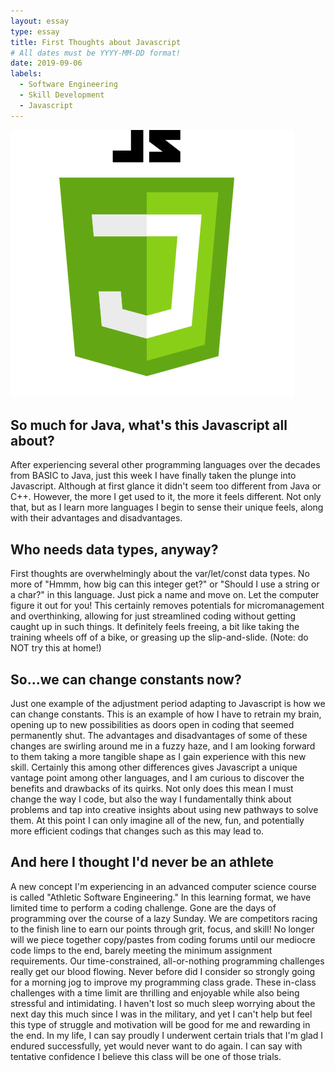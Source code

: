 ```yaml
---
layout: essay
type: essay
title: First Thoughts about Javascript
# All dates must be YYYY-MM-DD format!
date: 2019-09-06
labels:
  - Software Engineering
  - Skill Development
  - Javascript
---
```


<img class="ui tiny left circular floated image" src="../images/JSicon.jpg">

## So much for Java, what's this Javascript all about?

  After experiencing several other programming languages over the decades from BASIC to Java, just this week I have finally taken the plunge into Javascript.  Although at first glance it didn't seem too different from Java or C++.  However, the more I get used to it, the more it feels different.  Not only that, but as I learn more languages I begin to sense their unique feels, along with their advantages and disadvantages.
  
## Who needs data types, anyway?
  
   First thoughts are overwhelmingly about the var/let/const data types.  No more of "Hmmm, how big can this integer get?" or "Should I use a string or a char?" in this language.  Just pick a name and move on.  Let the computer figure it out for you!  This certainly removes potentials for micromanagement and overthinking, allowing for just streamlined coding without getting caught up in such things.  It definitely feels freeing, a bit like taking the training wheels off of a bike, or greasing up the slip-and-slide. (Note:  do NOT try this at home!)
   
## So...we can change constants now?
   
   Just one example of the adjustment period adapting to Javascript is how we can change constants.  This is an example of how I have to retrain my brain, opening up to new possibilities as doors open in coding that seemed permanently shut.  The advantages and disadvantages of some of these changes are swirling around me in a fuzzy haze, and I am looking forward to them taking a more tangible shape as I gain experience with this new skill.  Certainly this among other differences gives Javascript a unique vantage point among other languages, and I am curious to discover the benefits and drawbacks of its quirks. Not only does this mean I must change the way I code, but also the way I fundamentally think about problems and tap into creative insights about using new pathways to solve them.  At this point I can only imagine all of the new, fun, and potentially more efficient codings that changes such as this may lead to.
   
## And here I thought I'd never be an athlete
   
   A new concept I'm experiencing in an advanced computer science course is called "Athletic Software Engineering."  In this learning format, we have limited time to perform a coding challenge.  Gone are the days of programming over the course of a lazy Sunday.  We are competitors racing to the finish line to earn our points through grit, focus, and skill!  No longer will we piece together copy/pastes from coding forums until our mediocre code limps to the end, barely meeting the minimum assignment requirements.  Our time-constrained, all-or-nothing programming challenges really get our blood flowing.  Never before did I consider so strongly going for a morning jog to improve my programming class grade.  These in-class challenges with a time limit are thrilling and enjoyable while also being stressful and intimidating.  I haven't lost so much sleep worrying about the next day this much since I was in the military, and yet I can't help but feel this type of struggle and motivation will be good for me and rewarding in the end.  In my life, I can say proudly I underwent certain trials that I'm glad I endured successfully, yet would never want to do again.  I can say with tentative confidence I believe this class will be one of those trials.
